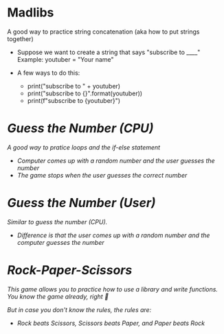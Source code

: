 # Madlibs

A good way to practice string concatenation (aka how to put strings together)

- Suppose we want to create a string that says "subscribe to \_\_\_\_"
  Example: youtuber = "Your name"

- A few ways to do this:
  - print("subscribe to " + youtuber)
  - print("subscribe to {}".format(youtuber))
  - print(f"subscribe to {youtuber}") <I will use this because it is the cleanest way to do it>

# Guess the Number (CPU)

A good way to pratice loops and the if-else statement

- Computer comes up with a random number and the user guesses the number
- The game stops when the user guesses the correct number

# Guess the Number (User)

Similar to guess the number (CPU).

- Difference is that the user comes up with a random number and the computer guesses the number

# Rock-Paper-Scissors

This game allows you to practice how to use a library and write functions.
You know the game already, right :eyes:

But in case you don't know the rules, the rules are:

- Rock beats Scissors, Scissors beats Paper, and Paper beats Rock
